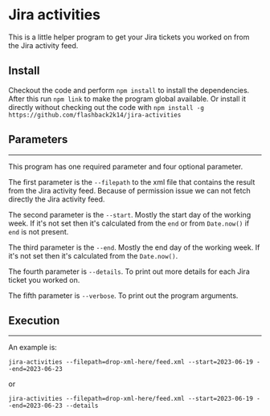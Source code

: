 # Jira activities

This is a little helper program to get your Jira tickets you worked on from the Jira activity feed.

## Install

Checkout the code and perform `npm install` to install the dependencies. After this run
`npm link` to make the program global available. Or install it directly without checking out the code with `npm install -g https://github.com/flashback2k14/jira-activities`

## Parameters

---

This program has one required parameter and four optional parameter.

The first parameter is the `--filepath` to the xml file that contains the result from the Jira activity feed. Because of permission issue we can not fetch directly the Jira activity feed.

The second parameter is the `--start`. Mostly the start day of the working week. If it's not set then it's calculated from the `end` or from `Date.now()` if `end` is not present.

The third parameter is the `--end`. Mostly the end day of the working week. If it's not set then it's calculated from the `Date.now()`.

The fourth parameter is `--details`. To print out more details for each Jira ticket you worked on.

The fifth parameter is `--verbose`. To print out the program arguments.

## Execution

---

An example is:

```shell
jira-activities --filepath=drop-xml-here/feed.xml --start=2023-06-19 --end=2023-06-23
```

or

```shell
jira-activities --filepath=drop-xml-here/feed.xml --start=2023-06-19 --end=2023-06-23 --details
```
